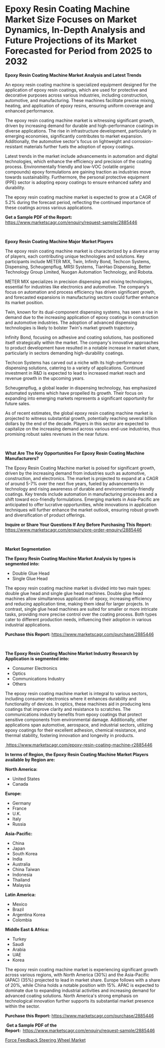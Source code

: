 <p><h1>Epoxy Resin Coating Machine Market Size Focuses on Market Dynamics, In-Depth Analysis and Future Projections of its Market Forecasted for Period from 2025 to 2032</h1></p><p><strong>Epoxy Resin Coating Machine Market Analysis and Latest Trends</strong></p>
<p><p>An epoxy resin coating machine is specialized equipment designed for the application of epoxy resin coatings, which are used for protective and decorative purposes across various industries, including construction, automotive, and manufacturing. These machines facilitate precise mixing, heating, and application of epoxy resins, ensuring uniform coverage and enhanced performance.</p><p>The epoxy resin coating machine market is witnessing significant growth, driven by increasing demand for durable and high-performance coatings in diverse applications. The rise in infrastructure development, particularly in emerging economies, significantly contributes to market expansion. Additionally, the automotive sector's focus on lightweight and corrosion-resistant materials further fuels the adoption of epoxy coatings.</p><p>Latest trends in the market include advancements in automation and digital technologies, which enhance the efficiency and precision of the coating process. Environmentally friendly and low-VOC (volatile organic compounds) epoxy formulations are gaining traction as industries move towards sustainability. Furthermore, the personal protective equipment (PPE) sector is adopting epoxy coatings to ensure enhanced safety and durability.</p><p>The epoxy resin coating machine market is expected to grow at a CAGR of 5.2% during the forecast period, reflecting the continued importance of these coatings across various applications.</p></p>
<p><strong>Get a Sample PDF of the Report:&nbsp;</strong> <a href="https://www.marketscagr.com/enquiry/request-sample/2885446?utm_campaign=2566&utm_medium=2&utm_source=Github&utm_content=ia&utm_term=13032025&utm_id=epoxy-resin-coating-machine">https://www.marketscagr.com/enquiry/request-sample/2885446</a></p>
<p>&nbsp;</p>
<p><strong>Epoxy Resin Coating Machine Major Market Players</strong></p>
<p><p>The epoxy resin coating machine market is characterized by a diverse array of players, each contributing unique technologies and solutions. Key participants include METER MIX, Twin, Infinity Bond, Techcon Systems, Dispensing, Scheugenpflug, MRSI Systems, TianHao Dispensing, Better Technology Group Limited, Nuogan Automation Technology, and Robota. </p><p>METER MIX specializes in precision dispensing and mixing technologies, essential for industries like electronics and automotive. The company’s focus on automation and process efficiency has driven significant growth, and forecasted expansions in manufacturing sectors could further enhance its market position.</p><p>Twin, known for its dual-component dispensing systems, has seen a rise in demand due to the increasing application of epoxy coatings in construction and automotive industries. The adoption of advanced dispensing technologies is likely to bolster Twin's market growth trajectory.</p><p>Infinity Bond, focusing on adhesive and coating solutions, has positioned itself strategically within the market. The company's innovative approaches to product development have resulted in a notable increase in market share, particularly in sectors demanding high-durability coatings.</p><p>Techcon Systems has carved out a niche with its high-performance dispensing solutions, catering to a variety of applications. Continued investment in R&D is expected to lead to increased market reach and revenue growth in the upcoming years.</p><p>Scheugenpflug, a global leader in dispensing technology, has emphasized automated systems which have propelled its growth. Their focus on expanding into emerging markets represents a significant opportunity for future sales.</p><p>As of recent estimates, the global epoxy resin coating machine market is projected to witness substantial growth, potentially reaching several billion dollars by the end of the decade. Players in this sector are expected to capitalize on the increasing demand across various end-use industries, thus promising robust sales revenues in the near future.</p></p>
<p>&nbsp;</p>
<p><strong>What Are The Key Opportunities For Epoxy Resin Coating Machine Manufacturers?</strong></p>
<p><p>The Epoxy Resin Coating Machine market is poised for significant growth, driven by the increasing demand from industries such as automotive, construction, and electronics. The market is projected to expand at a CAGR of around 5-7% over the next five years, fueled by advancements in technology and rising awareness of durable and environmentally-friendly coatings. Key trends include automation in manufacturing processes and a shift toward eco-friendly formulations. Emerging markets in Asia-Pacific are anticipated to offer lucrative opportunities, while innovations in application techniques will further enhance the market outlook, ensuring robust growth and diversification of product offerings.</p></p>
<p><strong>Inquire or Share Your Questions If Any Before Purchasing This Report:</strong> <a href="https://www.marketscagr.com/enquiry/pre-order-enquiry/2885446?utm_campaign=2566&utm_medium=2&utm_source=Github&utm_content=ia&utm_term=13032025&utm_id=epoxy-resin-coating-machine">https://www.marketscagr.com/enquiry/pre-order-enquiry/2885446</a></p>
<p>&nbsp;</p>
<p><strong>Market Segmentation</strong></p>
<p><strong>The Epoxy Resin Coating Machine Market Analysis by types is segmented into:</strong></p>
<p><ul><li>Double Glue Head</li><li>Single Glue Head</li></ul></p>
<p><p>The epoxy resin coating machine market is divided into two main types: double glue head and single glue head machines. Double glue head machines allow simultaneous application of epoxy, increasing efficiency and reducing application time, making them ideal for larger projects. In contrast, single glue head machines are suited for smaller or more intricate tasks, providing more precise control over the coating process. Both types cater to different production needs, influencing their adoption in various industrial applications.</p></p>
<p><strong>Purchase this Report:&nbsp;</strong><a href="https://www.marketscagr.com/purchase/2885446?utm_campaign=2566&utm_medium=2&utm_source=Github&utm_content=ia&utm_term=13032025&utm_id=epoxy-resin-coating-machine">https://www.marketscagr.com/purchase/2885446</a></p>
<p>&nbsp;</p>
<p><strong>The Epoxy Resin Coating Machine Market Industry Research by Application is segmented into:</strong></p>
<p><ul><li>Consumer Electronics</li><li>Optics</li><li>Communications Industry</li><li>Others</li></ul></p>
<p><p>The epoxy resin coating machine market is integral to various sectors, including consumer electronics where it enhances durability and functionality of devices. In optics, these machines aid in producing lens coatings that improve clarity and resistance to scratches. The communications industry benefits from epoxy coatings that protect sensitive components from environmental damage. Additionally, other applications span automotive, aerospace, and industrial sectors, utilizing epoxy coatings for their excellent adhesion, chemical resistance, and thermal stability, fostering innovation and longevity in products.</p></p>
<p><a href="https://www.marketscagr.com/epoxy-resin-coating-machine-r2885446?utm_campaign=2566&utm_medium=2&utm_source=Github&utm_content=ia&utm_term=13032025&utm_id=epoxy-resin-coating-machine">&nbsp;https://www.marketscagr.com/epoxy-resin-coating-machine-r2885446</a></p>
<p><strong>In terms of Region, the Epoxy Resin Coating Machine Market Players available by Region are:</strong></p>
<p>
    <p> <strong> North America: </strong>
        <ul>
            <li>United States</li>
            <li>Canada</li>
        </ul>
        </p> 
    <p> <strong> Europe: </strong>
        <ul>
            <li>Germany</li>
            <li>France</li>
            <li>U.K.</li>
            <li>Italy</li>
            <li>Russia</li>
        </ul>
        </p> 
    <p> <strong> Asia-Pacific: </strong>
        <ul>
            <li>China</li>
            <li>Japan</li>
            <li>South Korea</li>
            <li>India</li>
            <li>Australia</li>
            <li>China Taiwan</li>
            <li>Indonesia</li>
            <li>Thailand</li>
            <li>Malaysia</li>
        </ul>
        </p> 
    <p> <strong> Latin America: </strong>
        <ul>
            <li>Mexico</li>
            <li>Brazil</li>
            <li>Argentina Korea</li>
            <li>Colombia</li>
        </ul>
        </p> 
    <p> <strong> Middle East & Africa: </strong>
        <ul>
            <li>Turkey</li>
            <li>Saudi</li>
            <li>Arabia</li>
            <li>UAE</li>
            <li>Korea</li>
        </ul>
    </p>
    </p>
<p><p>The epoxy resin coating machine market is experiencing significant growth across various regions, with North America (30%) and the Asia-Pacific (APAC) (35%) projected to lead in market share. Europe follows with a share of 20%, while China holds a notable position with 15%. APAC is expected to dominate due to expanding industrial activities and increasing demand for advanced coating solutions. North America's strong emphasis on technological innovation further supports its substantial market presence within the sector.</p></p>
<p><strong>Purchase this Report: </strong><a href="https://www.marketscagr.com/purchase/2885446?utm_campaign=2566&utm_medium=2&utm_source=Github&utm_content=ia&utm_term=13032025&utm_id=epoxy-resin-coating-machine">https://www.marketscagr.com/purchase/2885446</a></p>
<p>&nbsp;<strong>Get a Sample PDF of the Report:&nbsp;&nbsp;</strong><a href="https://www.marketscagr.com/enquiry/request-sample/2885446?utm_campaign=2566&utm_medium=2&utm_source=Github&utm_content=ia&utm_term=13032025&utm_id=epoxy-resin-coating-machine">https://www.marketscagr.com/enquiry/request-sample/2885446</a></p>
<p><strong></strong></p>
<p><p><a href="https://github.com/curinbucan9/Market-Research-Report-List-1/blob/main/force-feedback-steering-wheel-market.md?utm_campaign=2566&utm_medium=2&utm_source=Github&utm_content=ia&utm_term=13032025&utm_id=epoxy-resin-coating-machine">Force Feedback Steering Wheel Market</a></p></p>